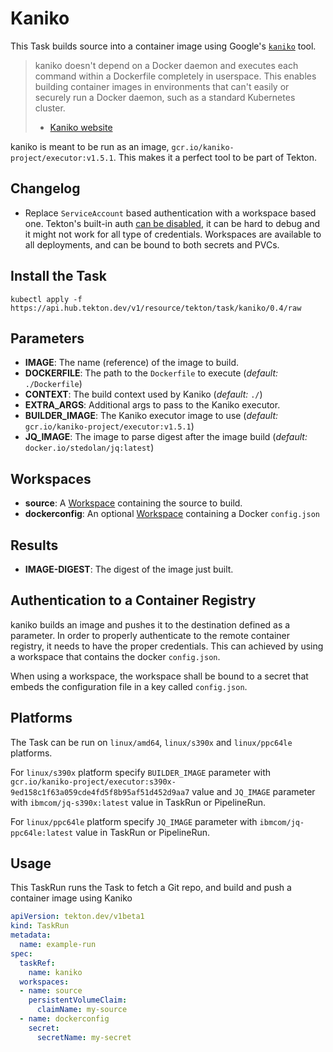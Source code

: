 # Kaniko

This Task builds source into a container image using Google's
[`kaniko`](https://github.com/GoogleCloudPlatform/kaniko) tool.

>kaniko doesn't depend on a Docker daemon and executes each command within a
>Dockerfile completely in userspace.  This enables building container images in
>environments that can't easily or securely run a Docker daemon, such as a
>standard Kubernetes cluster.
> - [Kaniko website](https://github.com/GoogleCloudPlatform/kaniko)

kaniko is meant to be run as an image, `gcr.io/kaniko-project/executor:v1.5.1`. This
makes it a perfect tool to be part of Tekton.

## Changelog

- Replace `ServiceAccount` based authentication with a workspace based one. Tekton's built-in auth
  [can be disabled](https://github.com/tektoncd/pipeline/blob/main/docs/auth.md#disabling-tektons-built-in-auth),
  it can be hard to debug and it might not work for all type of credentials. Workspaces are available to all
  deployments, and can be bound to both secrets and PVCs.

## Install the Task

```
kubectl apply -f https://api.hub.tekton.dev/v1/resource/tekton/task/kaniko/0.4/raw
```

## Parameters

* **IMAGE**: The name (reference) of the image to build.
* **DOCKERFILE**: The path to the `Dockerfile` to execute (_default:_ `./Dockerfile`)
* **CONTEXT**: The build context used by Kaniko (_default:_ `./`)
* **EXTRA_ARGS**: Additional args to pass to the Kaniko executor.
* **BUILDER_IMAGE**: The Kaniko executor image to use (_default:_ `gcr.io/kaniko-project/executor:v1.5.1`)
* **JQ_IMAGE**: The image to parse digest after the image build (_default:_ `docker.io/stedolan/jq:latest`)

## Workspaces

* **source**: A [Workspace](https://github.com/tektoncd/pipeline/blob/master/docs/workspaces.md) containing the source to build.
* **dockerconfig**: An optional [Workspace](https://github.com/tektoncd/pipeline/blob/master/docs/workspaces.md) containing a Docker `config.json`

## Results

* **IMAGE-DIGEST**: The digest of the image just built.

## Authentication to a Container Registry

kaniko builds an image and pushes it to the destination defined as a parameter.
In order to properly authenticate to the remote container registry, it needs to
have the proper credentials. This can achieved by using a workspace that contains
the docker `config.json`.

When using a workspace, the workspace shall be bound to a secret that embeds the
configuration file in a key called `config.json`.

## Platforms

The Task can be run on `linux/amd64`, `linux/s390x` and `linux/ppc64le` platforms.

For `linux/s390x` platform specify `BUILDER_IMAGE` parameter with `gcr.io/kaniko-project/executor:s390x-9ed158c1f63a059cde4fd5f8b95af51d452d9aa7`
value and `JQ_IMAGE` parameter with `ibmcom/jq-s390x:latest` value  in TaskRun or PipelineRun.

For `linux/ppc64le` platform specify `JQ_IMAGE` parameter with `ibmcom/jq-ppc64le:latest` value  in TaskRun or PipelineRun.

## Usage

This TaskRun runs the Task to fetch a Git repo, and build and push a container
image using Kaniko

```yaml
apiVersion: tekton.dev/v1beta1
kind: TaskRun
metadata:
  name: example-run
spec:
  taskRef:
    name: kaniko
  workspaces:
  - name: source
    persistentVolumeClaim:
      claimName: my-source
  - name: dockerconfig
    secret:
      secretName: my-secret
```
